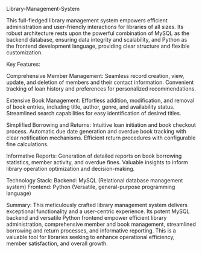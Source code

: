 Library-Management-System


This full-fledged library management system empowers efficient administration and user-friendly interactions for libraries of all sizes. Its robust architecture rests upon the powerful combination of MySQL as the backend database, ensuring data integrity and scalability, and Python as the frontend development language, providing clear structure and flexible customization.

Key Features:

Comprehensive Member Management:
Seamless record creation, view, update, and deletion of members and their contact information.
Convenient tracking of loan history and preferences for personalized recommendations.

Extensive Book Management:
Effortless addition, modification, and removal of book entries, including title, author, genre, and availability status.
Streamlined search capabilities for easy identification of desired titles.

Simplified Borrowing and Returns:
Intuitive loan initiation and book checkout process.
Automatic due date generation and overdue book tracking with clear notification mechanisms.
Efficient return procedures with configurable fine calculations.

Informative Reports:
Generation of detailed reports on book borrowing statistics, member activity, and overdue fines.
Valuable insights to inform library operation optimization and decision-making.

Technology Stack:
Backend: MySQL (Relational database management system)
Frontend: Python (Versatile, general-purpose programming language)

Summary:
This meticulously crafted library management system delivers exceptional functionality and a user-centric experience. Its potent MySQL backend and versatile Python frontend empower efficient library administration, comprehensive member and book management, streamlined borrowing and return processes, and informative reporting. This is a valuable tool for libraries seeking to enhance operational efficiency, member satisfaction, and overall growth.

